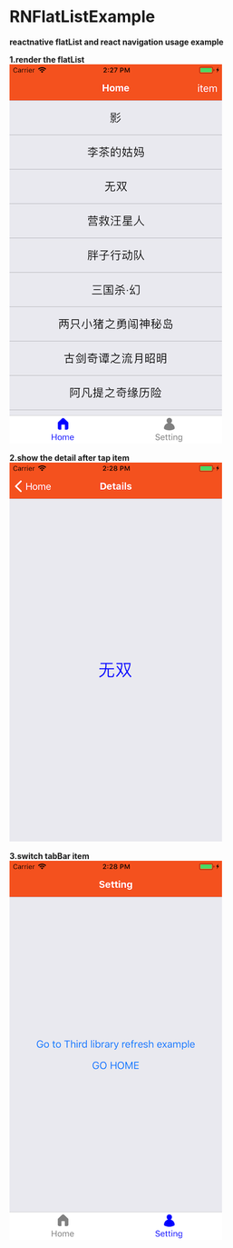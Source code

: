 # RNFlatListExample  
**reactnative flatList and react navigation usage example**  
  
**1.render the flatList**  
![list](https://github.com/leroyli/RNFlatListExample/blob/master/screenshot/list.png)    

**2.show the detail after tap item**  
![detail](https://github.com/leroyli/RNFlatListExample/blob/master/screenshot/detail.png)  

**3.switch tabBar item**  
![setting](https://github.com/leroyli/RNFlatListExample/blob/master/screenshot/setting.png)  

